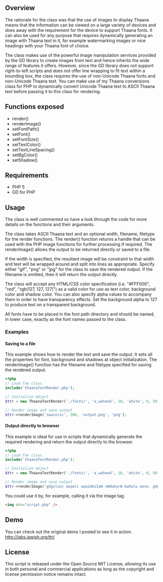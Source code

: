 ## Overview
The rationale for the class was that the use of images to display Thaana means that the information can be viewed on a large variety of devices and does away with the requirement for the device to support Thaana fonts. It can also be used for any purpose that requires dynamically generating an image with Thaana text in it, for example watermarking images or nice headings with your Thaana font of choice.

The class makes use of the powerful image manipulation services provided by the GD library to create images from text and hence inherits the wide range of features it offers. However, since the GD library does not support right-to-left scripts and does not offer line wrapping to fit text within a bounding box, the class requires the use of non-Unicode Thaana fonts and non-Unicode Thaana text. You can make use of my Thaana conversions class for PHP to dynamically convert Unicode Thaana text to ASCII Thaana text before passing it to this class for rendering.

## Functions exposed
- render()
- renderImage()
- setFontPath()
- setFont()
- setFontSize()
- setTextColor()
- setTextLineSpacing()
- setBgColor()
- setShadow()

## Requirements
- PHP 5
- GD for PHP

## Usage
The class is well commented so have a look through the code for more details on the functions and their arguments.

The class takes ASCII Thaana text and an optional width, filename, filetype for the render functions. The render() function returns a handle that can be used with the PHP image functions for further processing if required. The renderImage() allows the output to be returned directly or saved to a file.

If the width is specified, the resultant image will be constraint to that width and text will be wrapped around and split into lines as appropriate. Specify either "gif", "png" or "jpg" for the class to save the rendered output. If the filename is omitted, then it will return the output directly.

The class will accept any HTML/CSS color specification (i.e. "#FFF000", "red", "rgb(127, 127, 127)") as a valid color for use as text color, background color and shadow color. You can also specify alpha values to accompany them in order to have transparency effects. Set the background alpha to 127 to produce text on a transparent background.

All fonts have to be placed in the font path directory and should be named, in lower case, exactly as the font names passed to the class.

### Examples

#### Saving to a file
This example shows how to render the text and save the output. It sets all the properties for font, background and shadows at object initialization. The renderImage() function has the filename and filetype specified for saving the rendered output.

```php
<?php
// Load the class
include('thaanaTextRender.php');

// Initialize object
$ttr = new ThaanaTextRender('./fonts/', 'a_waheed', 20, 'white', 0, 50, 'rgb(0,0,0)', 0, 2, '#555555', 80);

// Render image and save output
$ttr->renderImage('swaincsc', 300, 'output.png', 'png');
```

#### Output directly to browser
This example is ideal for use in scripts that dynamically generate the required rendering and return the output directly to the browser.

```php
<?php
// Load the class
include('thaanaTextRender.php');

// Initialize object
$ttr = new ThaanaTextRender('./fonts/', 'a_waheed', 16, 'white', 0, 50, 'rgb(0,0,0)', 127);

// Render image and save output
$ttr->renderImage('gUgulunc aepwlc awaimUvIaW vWdwkurW kwhwlw aeve. gUgulc aencDcroaiDc fOnutwkwSc mihWru vwnI mUvI scTUDiaOaeac dIfw aeve.', 300, NULL, 'png');
```

You could use it by, for example, calling it via the image tag.
```html
<img src="script.php" />
```

## Demo
You can check out the original demo I posted to see it in action.
http://labs.jawish.org/ttr/


## License
This script is released under the Open Source MIT License, allowing its use in both personal and commercial applications as long as the copyright and license permission notice remains intact.
